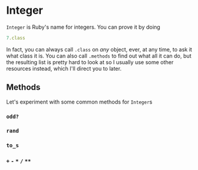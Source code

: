 
# Integer
`Integer` is Ruby's name for integers. You can prove it by doing

 ```ruby
7.class
```

 In fact, you can always call `.class` on *any* object, ever, at any time, to ask it what class it is. You can also call `.methods` to find out what all it can do, but the resulting list is pretty hard to look at so I usually use some other resources instead, which I'll direct you to later.

 ## Methods
Let's experiment with some common methods for `Integer`s
### `odd?`

 ### `rand`

 ### `to_s`

 ### `+` `-` `*` `/` `**`
